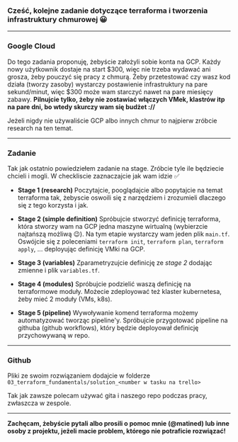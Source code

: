 ### Cześć, kolejne zadanie dotyczące terraforma i tworzenia infrastruktury chmurowej 😀

---

### Google Cloud

Do tego zadania proponuję, żebyście założyli sobie konta na GCP. Każdy nowy użytkownik dostaje na start $300, więc nie trzeba wydawać ani grosza, żeby pouczyć się pracy z chmurą. Żeby przetestować czy wasz kod działa (tworzy zasoby) wystarczy postawienie infrastruktury na pare sekund/minut, więc $300 może wam starczyć nawet na pare miesięcy zabawy. **Pilnujcie tylko, żeby nie zostawiać włączych VMek, klastrów itp na pare dni, bo wtedy skurczy wam się budżet ://**

Jeżeli nigdy nie używaliście GCP albo innych chmur to najpierw zróbcie research na ten temat.

---

### Zadanie

Tak jak ostatnio powiedziełem zadanie na stage. Zróbcie tyle ile będziecie chcieli i mogli. W checkliscie zaznaczajcie jak wam idzie ✅

- **Stage 1 (research)**
Poczytajcie, pooglądajcie albo popytajcie na temat terraforma tak, żebyscie oswoili się z narzędziem i zrozumieli dlaczego się z tego korzysta i jak.

- **Stage 2 (simple definition)**
Spróbujcie stworzyć definicję terraforma, która stworzy wam na GCP jedna maszyne wirtualną (wybierzcie najtańszą możliwą 😉). Na tym etapie wystarczy wam jeden plik `main.tf`. Oswójcie się z poleceniami `terraform init`, `terraform plan`, `terraform apply`, ... deployując definicję VMki na GCP.

- **Stage 3 (variables)**
Zparametryzujcie definicję ze *stage 2* dodając zmienne i plik `variables.tf`.

- **Stage 4 (modules)**
Spróbujcie podzielić waszą definicję na terraformowe moduły. Możecie zdeployować też klaster kubernetesa, żeby mieć 2 moduły (VMs, k8s).

- **Stage 5 (pipeline)**
Wywoływanie komend terraforma możemy automatyzować tworząc pipeline'y. Spróbujcie przygotować pipeline na githuba (github workflows), który będzie deployował definicję przychowywaną w repo.

---

### Github

Pliki ze swoim rozwiązaniem dodajcie w folderze 
`03_terraform_fundamentals/solution_<number w tasku na trello>`

Tak jak zawsze polecam używać gita i naszego repo podczas pracy, zwłaszcza w zespole.

---

**Zachęcam, żebyście pytali albo prosili o pomoc mnie (@matined) lub inne osoby z projektu, jeżeli macie problem, którego nie potraficie rozwiązać!**
